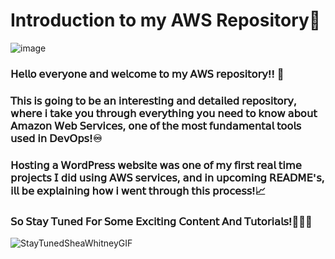 # Introduction to my AWS Repository👋

![image](https://github.com/user-attachments/assets/73905dc8-48c3-4d68-bc0d-f53709b9d55a)

### 𝖧𝖾𝗅𝗅𝗈 𝖾𝗏𝖾𝗋𝗒𝗈𝗇𝖾 𝖺𝗇𝖽 𝗐𝖾𝗅𝖼𝗈𝗆𝖾 𝗍𝗈 𝗆𝗒 𝖠𝖶𝖲 𝗋𝖾𝗉𝗈𝗌𝗂𝗍𝗈𝗋𝗒!! 🥳
### 𝖳𝗁𝗂𝗌 𝗂𝗌 𝗀𝗈𝗂𝗇𝗀 𝗍𝗈 𝖻𝖾 𝖺𝗇 𝗂𝗇𝗍𝖾𝗋𝖾𝗌𝗍𝗂𝗇𝗀 𝖺𝗇𝖽 𝖽𝖾𝗍𝖺𝗂𝗅𝖾𝖽 𝗋𝖾𝗉𝗈𝗌𝗂𝗍𝗈𝗋𝗒, 𝗐𝗁𝖾𝗋𝖾 𝗂 𝗍𝖺𝗄𝖾 𝗒𝗈𝗎 𝗍𝗁𝗋𝗈𝗎𝗀𝗁 𝖾𝗏𝖾𝗋𝗒𝗍𝗁𝗂𝗇𝗀 𝗒𝗈𝗎 𝗇𝖾𝖾𝖽 𝗍𝗈 𝗄𝗇𝗈𝗐 𝖺𝖻𝗈𝗎𝗍 𝖠𝗆𝖺𝗓𝗈𝗇 𝖶𝖾𝖻 𝖲𝖾𝗋𝗏𝗂𝖼𝖾𝗌, 𝗈𝗇𝖾 𝗈𝖿 𝗍𝗁𝖾 𝗆𝗈𝗌𝗍 𝖿𝗎𝗇𝖽𝖺𝗆𝖾𝗇𝗍𝖺𝗅 𝗍𝗈𝗈𝗅𝗌 𝗎𝗌𝖾𝖽 𝗂𝗇 𝖣𝖾𝗏𝖮𝗉𝗌!♾️
### 𝖧𝗈𝗌𝗍𝗂𝗇𝗀 𝖺 𝖶𝗈𝗋𝖽𝖯𝗋𝖾𝗌𝗌 𝗐𝖾𝖻𝗌𝗂𝗍𝖾 𝗐𝖺𝗌 𝗈𝗇𝖾 𝗈𝖿 𝗆𝗒 𝖿𝗂𝗋𝗌𝗍 𝗋𝖾𝖺𝗅 𝗍𝗂𝗆𝖾 𝗉𝗋𝗈𝗃𝖾𝖼𝗍𝗌 𝖨 𝖽𝗂𝖽 𝗎𝗌𝗂𝗇𝗀 𝖠𝖶𝖲 𝗌𝖾𝗋𝗏𝗂𝖼𝖾𝗌, 𝖺𝗇𝖽 𝗂𝗇 𝗎𝗉𝖼𝗈𝗆𝗂𝗇𝗀 𝖱𝖤𝖠𝖣𝖬𝖤'𝗌, 𝗂𝗅𝗅 𝖻𝖾 𝖾𝗑𝗉𝗅𝖺𝗂𝗇𝗂𝗇𝗀 𝗁𝗈𝗐 𝗂 𝗐𝖾𝗇𝗍 𝗍𝗁𝗋𝗈𝗎𝗀𝗁 𝗍𝗁𝗂𝗌 𝗉𝗋𝗈𝖼𝖾𝗌𝗌!📈 
### 𝖲𝗈 𝖲𝗍𝖺𝗒 𝖳𝗎𝗇𝖾𝖽 𝖥𝗈𝗋 𝖲𝗈𝗆𝖾 𝖤𝗑𝖼𝗂𝗍𝗂𝗇𝗀 𝖢𝗈𝗇𝗍𝖾𝗇𝗍 𝖠𝗇𝖽 𝖳𝗎𝗍𝗈𝗋𝗂𝖺𝗅𝗌!🙌📝💡

![StayTunedSheaWhitneyGIF](https://github.com/user-attachments/assets/0fa7bdfb-dad4-467e-8fc6-e4d9e2b4af09)


